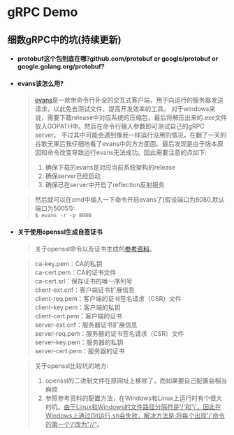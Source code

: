 # gRPC Demo

<h2>细数gRPC中的坑(持续更新)</h2>


- <h4>protobuf这个包到底在哪?github.com/protobuf or google/protobuf or google.golang.org/protobuf?</h4>

- <h4>evans该怎么用?</h4>

  > [evans](https://github.com/ktr0731/evans)是一款带命令行补全的交互式客户端，用于向运行的服务器发送请求，以此免去测试文件，提高开发效率的工具。
  > 对于windows来说，需要下载release中对应系统的压缩包，最后将解压出来的.exe文件放入GOPATH中。然后在命令行输入参数即可测试自己的gRPC server。
  > 不过其中可能会遇到像我一样运行没用的情况，在翻了一天的谷歌无果后我仔细地看了evans中的方方面面。最后发现是由于版本原因和命令改变导致运行evans无法成功。因此需要注意的点如下:
  >
  > 1. 确保下载的evans是对应当前系统架构的release
  > 2. 确保server已经启动
  > 3. 确保已在server中开启了reflection反射服务  


  > 然后就可以在cmd中输入一下命令开启evans了(假设端口为8080,默认端口为50051):  
  > `$ evans -r -p 8080`

- <h4>关于使用openssl生成自签证书</h4>

  > 关于openssl命令以及证书生成的[参考资料](https://blog.csdn.net/qq_30145355/article/details/113279539)。  
  
  > ca-key.pem：CA的私钥  
  > ca-cert.pem：CA的证书文件  
  > ca-cert.srl：保存证书的唯一序列号  
  > client-ext.cnf：客户端证书扩展信息  
  > client-req.pem：客户端的证书签名请求（CSR）文件  
  > client-key.pem：客户端的私钥  
  > client-cert.pem：客户端的证书  
  > server-ext.cnf：服务器证书扩展信息  
  > server-req.pem：服务器的证书签名请求（CSR）文件  
  > server-key.pem：服务器的私钥  
  > server-cert.pem：服务器的证书  

  > 关于openssl比较坑的地方:
  > 1. openssl的二进制文件在原网址上移除了，而如果要自己配置会相当麻烦
  > 2. 参照参考资料的配置方法，在Windows和Linux上运行时有个很大的坑。<u>由于Linux和Windows的文件路径分隔符是'/'和'\\'，因此在Windows上通过Git运行.sh会失败，解决方法是:将每个出现'/'命令的第一个‘/’改为"//"</u>。

  
